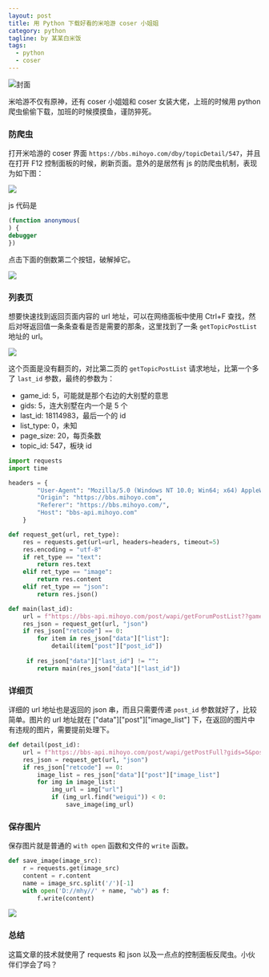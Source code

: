 ```yaml
---
layout: post
title: 用 Python 下载好看的米哈游 coser 小姐姐
category: python
tagline: by 某某白米饭
tags: 
  - python
  - coser
---
```


![封面](https://files.mdnice.com/user/15960/a5660322-d46c-4baa-851b-1a69ae054f6f.png)

米哈游不仅有原神，还有 coser 小姐姐和 coser 女装大佬，上班的时候用 python 爬虫偷偷下载，加班的时候摸摸鱼，谨防猝死。
<!--more-->

### 防爬虫

打开米哈游的 coser 界面 `https://bbs.mihoyo.com/dby/topicDetail/547`，并且在打开 F12 控制面板的时候，刷新页面。意外的是居然有 js 的防爬虫机制，表现为如下图：

![](https://files.mdnice.com/user/15960/0dfcc72a-64c4-4d0e-a47c-f7ad810cc128.png)

js 代码是

```js
(function anonymous(
) {
debugger
})
```

点击下面的倒数第二个按钮，破解掉它。

![](https://files.mdnice.com/user/15960/55467a3c-067d-4e3b-ab8f-0e96970cb396.png)


### 列表页

想要快速找到返回页面内容的 url 地址，可以在网络面板中使用 Ctrl+F 查找，然后对呀返回值一条条查看是否是需要的那条，这里找到了一条 `getTopicPostList` 地址的 url。

![](https://files.mdnice.com/user/15960/961015fe-2886-4302-a1ae-7ea0f8d9ce01.png)


这个页面是没有翻页的，对比第二页的 `getTopicPostList` 请求地址，比第一个多了 `last_id` 参数，最终的参数为：

* game_id: 5，可能就是那个右边的大别墅的意思
* gids: 5，连大别墅在内一个是 5 个
* last_id: 18114983，最后一个的 id
* list_type: 0，未知
* page_size: 20，每页条数
* topic_id: 547，板块 id

```python
import requests
import time

headers = {
        "User-Agent": "Mozilla/5.0 (Windows NT 10.0; Win64; x64) AppleWebKit/537.36 (KHTML, like Gecko) Chrome/98.0.4758.102 Safari/537.36",
        "Origin": "https://bbs.mihoyo.com",
        "Referer": "https://bbs.mihoyo.com/",
        "Host": "bbs-api.mihoyo.com"
    }

def request_get(url, ret_type):
    res = requests.get(url=url, headers=headers, timeout=5)
    res.encoding = "utf-8"
    if ret_type == "text":
        return res.text
    elif ret_type == "image":
        return res.content
    elif ret_type == "json":
        return res.json()

def main(last_id):
    url = f"https://bbs-api.mihoyo.com/post/wapi/getForumPostList??game_id=5&gids=5&last_id={last_id}&list_type=0&page_size=20&topic_id=547"
    res_json = request_get(url, "json")
    if res_json["retcode"] == 0:
        for item in res_json["data"]["list"]:
            detail(item["post"]["post_id"])
            
     if res_json["data"]["last_id"] != "":
        return main(res_json["data"]["last_id"])
```

### 详细页

详细的 url 地址也是返回的 json 串，而且只需要传递 `post_id` 参数就好了，比较简单。图片的 url 地址就在 ["data"]["post"]["image_list"] 下，在返回的图片中有违规的图片，需要提前处理下。

```python
def detail(post_id):
    url = f"https://bbs-api.mihoyo.com/post/wapi/getPostFull?gids=5&post_id={post_id}&read=1"
    res_json = request_get(url, "json")
    if res_json["retcode"] == 0:
        image_list = res_json["data"]["post"]["image_list"]
        for img in image_list:
            img_url = img["url"]
            if (img_url.find("weigui")) < 0:
                save_image(img_url)
```

### 保存图片

保存图片就是普通的 `with open` 函数和文件的 `write` 函数。

```python
def save_image(image_src):
    r = requests.get(image_src)
    content = r.content
    name = image_src.split('/')[-1]
    with open('D://mhy//' + name, "wb") as f:
        f.write(content)
```

![](https://files.mdnice.com/user/15960/ee4ebeff-2b5c-4c0b-84b3-cb9a23dc0909.png)


### 总结

这篇文章的技术就使用了 requests 和 json 以及一点点的控制面板反爬虫。小伙伴们学会了吗？
